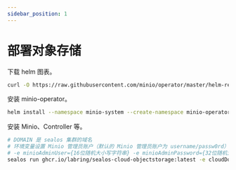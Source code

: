 ```yaml
---
sidebar_position: 1
---
```


# 部署对象存储

下载 helm 图表。

```bash
curl -O https://raw.githubusercontent.com/minio/operator/master/helm-releases/operator-5.0.6.tgz
```

安装 minio-operator。

```bash
helm install --namespace minio-system --create-namespace minio-operator operator-5.0.6.tgz
```

安装 Minio、Controller 等。

```bash
# DOMAIN 是 sealos 集群的域名
# 环境变量设置 Minio 管理员账户（默认的 Minio 管理员账户为 username/passw0rd）
# -e minioAdminUser={16位随机大小写字符串} -e minioAdminPassword={32位随机大小写字符串}
sealos run ghcr.io/labring/sealos-cloud-objectstorage:latest -e cloudDomain={DOMAIN}
```
